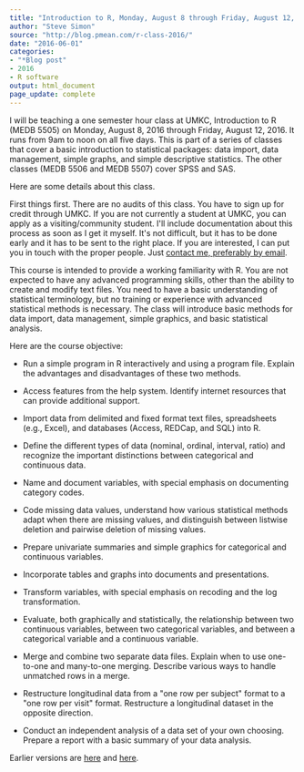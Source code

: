 ```yaml
---
title: "Introduction to R, Monday, August 8 through Friday, August 12, 2016"
author: "Steve Simon"
source: "http://blog.pmean.com/r-class-2016/"
date: "2016-06-01"
categories:
- "*Blog post"
- 2016
- R software
output: html_document
page_update: complete
---
```


I will be teaching a one semester hour class at UMKC, Introduction to R (MEDB 5505) on Monday, August 8, 2016 through Friday, August 12, 2016. It runs from 9am to noon on all five days. This is part of a series of classes that cover a basic introduction to statistical packages: data import, data management, simple graphs, and simple descriptive statistics. The other classes (MEDB 5506 and MEDB 5507) cover SPSS and SAS.

Here are some details about this class.

<!---More--->

First things first. There are no audits of this class. You have to sign up for credit through UMKC. If you are not currently a student at UMKC, you can apply as a visiting/community student. I'll include documentation about this process as soon as I get it myself. It's not difficult, but it has to be done early and it has to be sent to the right place. If you are interested, I can put you in touch with the proper people. Just [contact me, preferably by email](http://www.pmean.com/contact.html).

This course is intended to provide a working familiarity with R. You are not expected to have any advanced programming skills, other than the ability to create and modify text files. You need to have a basic understanding of statistical terminology, but no training or experience with advanced statistical methods is necessary. The class will introduce basic methods for data import, data management, simple graphics, and basic statistical analysis.

Here are the course objective:

- Run a simple program in R interactively and using a program file. Explain the advantages and disadvantages of these two methods.

- Access features from the help system. Identify internet resources that can provide additional support.

- Import data from delimited and fixed format text files, spreadsheets (e.g., Excel), and databases (Access, REDCap, and SQL) into R.

- Define the different types of data (nominal, ordinal, interval, ratio) and recognize the important distinctions between categorical and continuous data.

- Name and document variables, with special emphasis on documenting category codes.

- Code missing data values, understand how various statistical methods adapt when there are missing values, and distinguish between listwise deletion and pairwise deletion of missing values.

- Prepare univariate summaries and simple graphics for categorical and continuous variables.

- Incorporate tables and graphs into documents and presentations.

- Transform variables, with special emphasis on recoding and the log transformation.

- Evaluate, both graphically and statistically, the relationship between two continuous variables, between two categorical variables, and between a categorical variable and a continuous variable.

- Merge and combine two separate data files. Explain when to use one-to-one and many-to-one merging. Describe various ways to handle unmatched rows in a merge.

- Restructure longitudinal data from a "one row per subject" format to a "one row per visit" format. Restructure a longitudinal dataset in the opposite direction.

- Conduct an independent analysis of a data set of your own choosing. Prepare a report with a basic summary of your data analysis.

 
Earlier versions are [here][sim1] and [here][sim2].
 
[sim1]: http://blog.pmean.com/r-class-2016/
[sim2]: http://new.pmean.com/r-class-2016/
 
